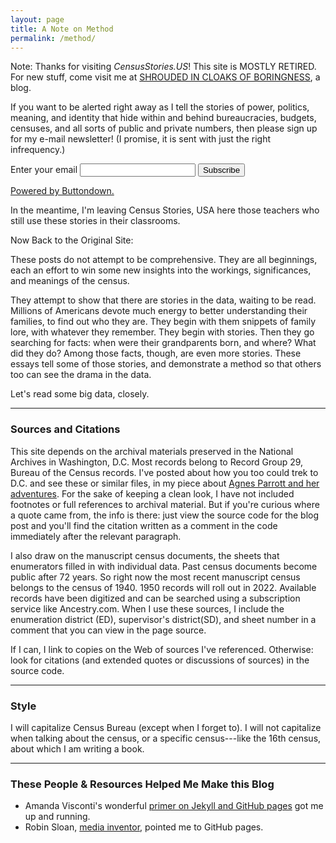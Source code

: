 ```yaml
---
layout: page
title: A Note on Method
permalink: /method/
---
```

Note: Thanks for visiting *CensusStories.US*! This site is MOSTLY RETIRED. For new stuff, come visit me at [SHROUDED IN CLOAKS OF BORINGNESS](https://www.shroudedincloaksofboringness.com/), a blog.

If you want to be alerted right away as I tell the stories of power, politics, meaning, and identity that hide within and behind bureaucracies, budgets, censuses, and all sorts of public and private numbers, then please sign up for my e-mail newsletter! (I promise, it is sent with just the right infrequency.)

<form
  action="https://buttondown.email/api/emails/embed-subscribe/danbouk"
  method="post"
  target="popupwindow"
  onsubmit="window.open('https://buttondown.email/danbouk', 'popupwindow')"
  class="embeddable-buttondown-form"
>
  <label for="bd-email">Enter your email</label>
  <input type="email" name="email" id="bd-email" />
  <input type="submit" value="Subscribe" />
  <p>
    <a href="https://buttondown.email" target="_blank">Powered by Buttondown.</a>
  </p>
</form>

In the meantime, I'm leaving Census Stories, USA here those teachers who still use these stories in their classrooms.

Now Back to the Original Site:

These posts do not attempt to be comprehensive. They are all beginnings, each an effort to win some new insights into the workings, significances, and meanings of the census.

They attempt to show that there are stories in the data, waiting to be read. Millions of Americans devote much energy to better understanding their families, to find out who they are. They begin with them snippets of family lore, with whatever they remember. They begin with stories. Then they go searching for facts: when were their grandparents born, and where? What did they do? Among those facts, though, are even more stories. These essays tell some of those stories, and demonstrate a method so that others too can see the drama in the data.

Let's read some big data, closely.

---
### Sources and Citations
This site depends on the archival materials preserved in the National Archives in Washington, D.C. Most records belong to Record Group 29, Bureau of the Census records. I've posted about how you too could trek to D.C. and see these or similar files, in my piece about [Agnes Parrott and her adventures](https://censusstories.us/2018/10/29/Alaska-paths.html). For the sake of keeping a clean look, I have not included footnotes or full references to archival material. But if you're curious where a quote came from, the info is there: just view the source code for the blog post and you'll find the citation written as a comment in the code immediately after the relevant paragraph.

I also draw on the manuscript census documents, the sheets that enumerators filled in with individual data. Past census documents become public after 72 years. So right now the most recent manuscript census belongs to the census of 1940. 1950 records will roll out in 2022. Available records have been digitized and can be searched using a subscription service like Ancestry.com. When I use these sources, I include the enumeration district (ED), supervisor's district(SD), and sheet number in a comment that you can view in the page source.

If I can, I link to copies on the Web of sources I've referenced. Otherwise: look for citations (and extended quotes or discussions of sources) in the source code.

---
### Style
I will capitalize Census Bureau (except when I forget to).
I will not capitalize when talking about the census, or a specific census---like the 16th census, about which I am writing a book.

---

### These People & Resources Helped Me Make this Blog
* Amanda Visconti's wonderful [primer on Jekyll and GitHub pages](https://programminghistorian.org/lessons/building-static-sites-with-jekyll-github-pages) got me up and running.
* Robin Sloan, [media inventor](https://www.robinsloan.com), pointed me to GitHub pages.
